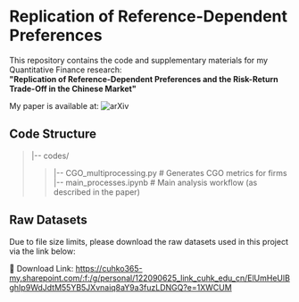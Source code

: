 # Replication of Reference-Dependent Preferences  

This repository contains the code and supplementary materials for my Quantitative Finance research:  
**"Replication of Reference-Dependent Preferences and the Risk-Return Trade-Off in the Chinese Market"**  

My paper is available at:
![arXiv](https://img.shields.io/badge/arXiv-XXXX.XXXXX-blue.svg )  

## Code Structure  

>|-- codes/  
>>|-- CGO_multiprocessing.py    # Generates CGO metrics for firms  
>>|-- main_processes.ipynb      # Main analysis workflow (as described in the paper)


## Raw Datasets

Due to file size limits, please download the raw datasets used in this project via the link below:

📁 Download Link: https://cuhko365-my.sharepoint.com/:f:/g/personal/122090625_link_cuhk_edu_cn/ElUmHeUlBghIp9WdJdtM55YB5JXvnaiq8aY9a3fuzLDNGQ?e=1XWCUM
